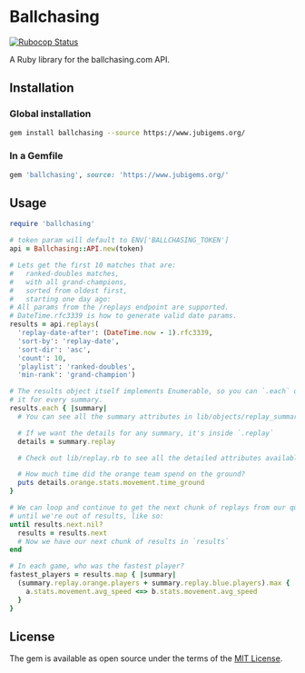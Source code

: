 # Ballchasing

[![Rubocop Status](https://github.com/jubishop/ballchasing/workflows/Rubocop/badge.svg)](https://github.com/jubishop/ballchasing/actions/workflows/rubocop.yml)

A Ruby library for the ballchasing.com API.

## Installation

### Global installation

```zsh
gem install ballchasing --source https://www.jubigems.org/
```

### In a Gemfile

```ruby
gem 'ballchasing', source: 'https://www.jubigems.org/'
```

## Usage

```ruby
require 'ballchasing'

# token param will default to ENV['BALLCHASING_TOKEN']
api = Ballchasing::API.new(token)

# Lets get the first 10 matches that are:
#   ranked-doubles matches,
#   with all grand-champions,
#   sorted from oldest first,
#   starting one day ago:
# All params from the /replays endpoint are supported.
# DateTime.rfc3339 is how to generate valid date params.
results = api.replays(
  'replay-date-after': (DateTime.now - 1).rfc3339,
  'sort-by': 'replay-date',
  'sort-dir': 'asc',
  'count': 10,
  'playlist': 'ranked-doubles',
  'min-rank': 'grand-champion')

# The results object itself implements Enumerable, so you can `.each` over
# it for every summary.
results.each { |summary|
  # You can see all the summary attributes in lib/objects/replay_summary.rb

  # If we want the details for any summary, it's inside `.replay`
  details = summary.replay

  # Check out lib/replay.rb to see all the detailed attributes available.

  # How much time did the orange team spend on the ground?
  puts details.orange.stats.movement.time_ground
}

# We can loop and continue to get the next chunk of replays from our query
# until we're out of results, like so:
until results.next.nil?
  results = results.next
  # Now we have our next chunk of results in `results`
end

# In each game, who was the fastest player?
fastest_players = results.map { |summary|
  (summary.replay.orange.players + summary.replay.blue.players).max { |a, b|
    a.stats.movement.avg_speed <=> b.stats.movement.avg_speed
  }
}
```

## License

The gem is available as open source under the terms of the [MIT License](https://opensource.org/licenses/MIT).
